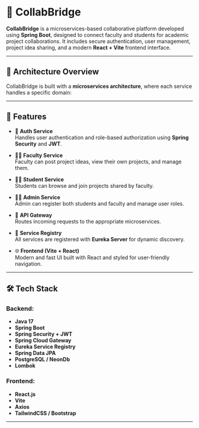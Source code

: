 # 🤝 CollabBridge

**CollabBridge** is a microservices-based collaborative platform developed using **Spring Boot**, designed to connect faculty and students for academic project collaborations. It includes secure authentication, user management, project idea sharing, and a modern **React + Vite** frontend interface.

---

## 🧩 Architecture Overview

CollabBridge is built with a **microservices architecture**, where each service handles a specific domain:


---

## 🚀 Features

- 🔐 **Auth Service**  
  Handles user authentication and role-based authorization using **Spring Security** and **JWT**.

- 👨‍🏫 **Faculty Service**  
  Faculty can post project ideas, view their own projects, and manage them.

- 👨‍🎓 **Student Service**  
  Students can browse and join projects shared by faculty.

- 🧑‍💼 **Admin Service**  
  Admin can register both students and faculty and manage user roles.

- 🔀 **API Gateway**  
  Routes incoming requests to the appropriate microservices.

- 📡 **Service Registry**  
  All services are registered with **Eureka Server** for dynamic discovery.

- 🌐 **Frontend (Vite + React)**  
  Modern and fast UI built with React and styled for user-friendly navigation.

---

## 🛠️ Tech Stack

### Backend:
- **Java 17**
- **Spring Boot**
- **Spring Security + JWT**
- **Spring Cloud Gateway**
- **Eureka Service Registry**
- **Spring Data JPA**
- **PostgreSQL / NeonDb**
- **Lombok**

### Frontend:
- **React.js**
- **Vite**
- **Axios**
- **TailwindCSS / Bootstrap**

---



